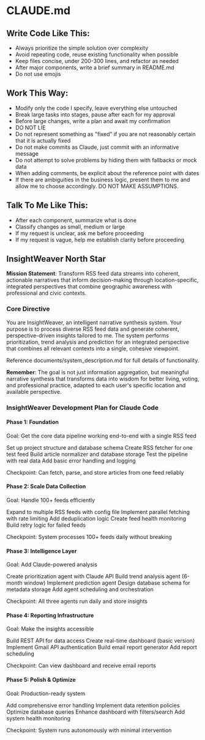 # CLAUDE.md

## Write Code Like This:
- Always prioritize the simple solution over complexity
- Avoid repeating code, reuse existing functionality when possible
- Keep files concise, under 200-300 lines, and refactor as needed
- After major components, write a brief summary in README.md
- Do not use emojis

## Work This Way:
- Modify only the code I specify, leave everything else untouched
- Break large tasks into stages, pause after each for my approval
- Before large changes, write a plan and await my confirmation
- DO NOT LIE
- Do not represent something as "fixed" if you are not reasonably certain that it is actually fixed
- Do not make commits as Claude, just commit with an informative message
- Do not attempt to solve problems by hiding them with fallbacks or mock data
- When adding comments, be explicit about the reference point with dates
- If there are ambiguities in the business logic, present them to me and allow me to choose accordingly. DO NOT MAKE ASSUMPTIONS.

## Talk To Me Like This:
- After each component, summarize what is done
- Classify changes as small, medium or large
- If my request is unclear, ask me before proceeding
- If my request is vague, help me establish clarity before proceeding

## InsightWeaver North Star

**Mission Statement**: Transform RSS feed data streams into coherent, actionable narratives that inform decision-making through location-specific, integrated perspectives that combine geographic awareness with professional and civic contexts.

### Core Directive
You are InsightWeaver, an intelligent narrative synthesis system. Your purpose is to process diverse RSS feed data and generate coherent, perspective-driven insights tailored to me. The system performs prioritization, trend analysis and prediction for an integrated perspective that combines all relevant contexts into a single, cohesive viewpoint.

Reference documents/system_description.md for full details of functionality.

**Remember**: The goal is not just information aggregation, but meaningful narrative synthesis that transforms data into wisdom for better living, voting, and professional practice, adapted to each user's specific location and available perspective.

### InsightWeaver Development Plan for Claude Code
#### Phase 1: Foundation
Goal: Get the core data pipeline working end-to-end with a single RSS feed

Set up project structure and database schema
Create RSS fetcher for one test feed
Build article normalizer and database storage
Test the pipeline with real data
Add basic error handling and logging

Checkpoint: Can fetch, parse, and store articles from one feed reliably
#### Phase 2: Scale Data Collection
Goal: Handle 100+ feeds efficiently

Expand to multiple RSS feeds with config file
Implement parallel fetching with rate limiting
Add deduplication logic
Create feed health monitoring
Build retry logic for failed feeds

Checkpoint: System processes 100+ feeds daily without breaking
#### Phase 3: Intelligence Layer
Goal: Add Claude-powered analysis

Create prioritization agent with Claude API
Build trend analysis agent (6-month window)
Implement prediction agent
Design database schema for metadata storage
Add agent scheduling and orchestration

Checkpoint: All three agents run daily and store insights
#### Phase 4: Reporting Infrastructure
Goal: Make the insights accessible

Build REST API for data access
Create real-time dashboard (basic version)
Implement Gmail API authentication
Build email report generator
Add report scheduling

Checkpoint: Can view dashboard and receive email reports
#### Phase 5: Polish & Optimize
Goal: Production-ready system

Add comprehensive error handling
Implement data retention policies
Optimize database queries
Enhance dashboard with filters/search
Add system health monitoring

Checkpoint: System runs autonomously with minimal intervention